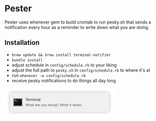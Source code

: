 # Pester

Pester uses whenever gem to build crontab to run pesky.sh that sends a notification every hour as a reminder to write down what you are doing.

## Installation

- `brew update && brew install terminal-notifier`
- `bundle install`
- adjust schedule in `config/schedule.rb` to your liking
- adjust the full path to `pesky.sh` in `config/schedule.rb` to where it's at
- run `whenever -w config/schedule.rb`
- receive pesky notifications to do things all day long

![notification](./ScreenShot.png)
